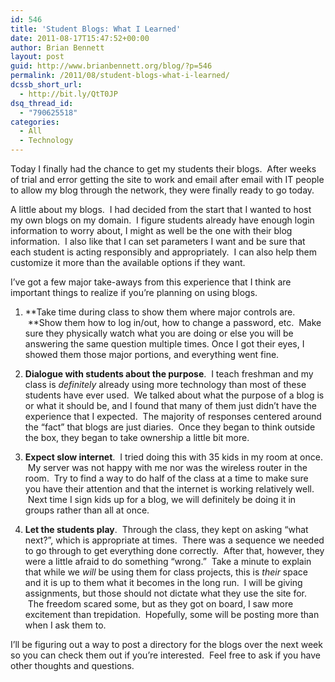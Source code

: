 ```yaml
---
id: 546
title: 'Student Blogs: What I Learned'
date: 2011-08-17T15:47:52+00:00
author: Brian Bennett
layout: post
guid: http://www.brianbennett.org/blog/?p=546
permalink: /2011/08/student-blogs-what-i-learned/
dcssb_short_url:
  - http://bit.ly/QtT0JP
dsq_thread_id:
  - "790625518"
categories:
  - All
  - Technology
---
```

Today I finally had the chance to get my students their blogs.  After weeks of trial and error getting the site to work and email after email with IT people to allow my blog through the network, they were finally ready to go today.

A little about my blogs.  I had decided from the start that I wanted to host my own blogs on my domain.  I figure students already have enough login information to worry about, I might as well be the one with their blog information.  I also like that I can set parameters I want and be sure that each student is acting responsibly and appropriately.  I can also help them customize it more than the available options if they want.

I&#8217;ve got a few major take-aways from this experience that I think are important things to realize if you&#8217;re planning on using blogs.

1. **Take time during class to show them where major controls are.  **Show them how to log in/out, how to change a password, etc.  Make sure they physically watch what you are doing or else you will be answering the same question multiple times. Once I got their eyes, I showed them those major portions, and everything went fine.

2. **Dialogue with students about the purpose**.  I teach freshman and my class is _definitely_ already using more technology than most of these students have ever used.  We talked about what the purpose of a blog is or what it should be, and I found that many of them just didn&#8217;t have the experience that I expected.  The majority of responses centered around the &#8220;fact&#8221; that blogs are just diaries.  Once they began to think outside the box, they began to take ownership a little bit more.

3. **Expect slow internet**.  I tried doing this with 35 kids in my room at once.  My server was not happy with me nor was the wireless router in the room.  Try to find a way to do half of the class at a time to make sure you have their attention and that the internet is working relatively well.  Next time I sign kids up for a blog, we will definitely be doing it in groups rather than all at once.

4. **Let the students play**.  Through the class, they kept on asking &#8220;what next?&#8221;, which is appropriate at times.  There was a sequence we needed to go through to get everything done correctly.  After that, however, they were a little afraid to do something &#8220;wrong.&#8221;  Take a minute to explain that while we _will_ be using them for class projects, this is _their_ space and it is up to them what it becomes in the long run.  I will be giving assignments, but those should not dictate what they use the site for.  The freedom scared some, but as they got on board, I saw more excitement than trepidation.  Hopefully, some will be posting more than when I ask them to.

I&#8217;ll be figuring out a way to post a directory for the blogs over the next week so you can check them out if you&#8217;re interested.  Feel free to ask if you have other thoughts and questions.